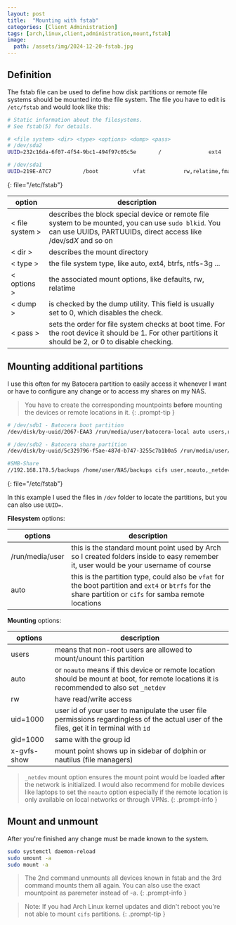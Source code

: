 ```yaml
---
layout: post
title:  "Mounting with fstab"
categories: [Client Administration]
tags: [arch,linux,client,administration,mount,fstab]
image:
  path: /assets/img/2024-12-20-fstab.jpg
---
```


## Definition
The fstab file can be used to define how disk partitions or remote file systems should be mounted into the file system.
The file you have to edit is `/etc/fstab` and would look like this:
```bash
# Static information about the filesystems.
# See fstab(5) for details.

# <file system> <dir> <type> <options> <dump> <pass>
# /dev/sda2
UUID=232c16da-6f07-4f54-9bc1-494f97c05c5e       /               ext4            rw,relatime     0 1

# /dev/sda1
UUID=219E-A7C7          /boot           vfat            rw,relatime,fmask=0022,dmask=0022,codepage=437,iocharset=ascii,shortname=mixed,utf8,errors=remount-ro       0 2
```
{: file="/etc/fstab"}

| option | description |
| --- | --- |
| < file system > | describes the block special device or remote file system to be mounted, you can use `sudo blkid`. You can use UUIDs, PARTUUIDs, direct access like /dev/sd*X* and so on  |
| < dir > | describes the mount directory |
| < type > | the file system type, like auto, ext4, btrfs, ntfs-3g ... |
| < options > | the associated mount options, like defaults, rw, relatime |
| < dump > | is checked by the dump utility. This field is usually set to 0, which disables the check. |
| < pass > | sets the order for file system checks at boot time. For the root device it should be 1. For other partitions it should be 2, or 0 to disable checking. |


## Mounting additional partitions
I use this often for my Batocera partition to easily access it whenever I want or have to configure any change or to access my shares on my NAS.
> You have to create the corresponding mountpoints **before** mounting the devices or remote locations in it.
{: .prompt-tip }

```bash
# /dev/sdb1 - Batocera boot partition
/dev/disk/by-uuid/2067-EAA3 /run/media/user/batocera-local auto users,rw,nosuid,nodev,nofail,x-gvfs-show 0 2

# /dev/sdb2 - Batocera share partition
/dev/disk/by-uuid/5c329796-f5ae-487d-b747-3255c7b1b0a5 /run/media/user/batocera-share-local auto users,rw,nosuid,nodev,nofail,x-gvfs-show 0 2

#SMB-Share
//192.168.178.5/backups /home/user/NAS/backups cifs user,noauto,_netdev,uid=1000,gid=1000,dir_mode=0770,file_mode=0770,credentials=/home/tommy/.smb,iocharset=utf8,vers=3.0 0 0
```
{: file="/etc/fstab"}

In this example I used the files in `/dev` folder to locate the partitions, but you can also use `UUID=`. 

**Filesystem** options:

| options | description |
| --- | --- |
| /run/media/user | this is the standard mount point used by Arch so I created folders inside to easy remember it, user would be your username of course |
| auto | this is the partition type, could also be `vfat` for the boot partition and `ext4` or `btrfs` for the share partition or `cifs` for samba remote locations |

**Mounting** options:

| options | description |
| --- | --- |
| users | means that non-root users are allowed to mount/unount this partition |
| auto | or `noauto` means if this device or remote location should be mount at boot, for remote locations it is recommended to also set `_netdev` |
| rw | have read/write access |
| uid=1000 | user id of your user to manipulate the user file permissions regardingless of the actual user of the files, get it in terminal with `id` |
| gid=1000 | same with the group id |
| x-gvfs-show | mount point shows up in sidebar of dolphin or nautilus (file managers) |

> `_netdev` mount option ensures the mount point would be loaded **after** the network is initialized. I would also recommend for mobile devices like laptops to  set the `noauto` option especially if the remote location is only available on local networks or through VPNs.
{: .prompt-info }

## Mount and unmount
After you're finished any change must be made known to the system.
```bash
sudo systemctl daemon-reload
sudo umount -a
sudo mount -a
```

> The 2nd command unmounts all devices known in fstab and the 3rd command mounts them all again. You can also use the exact mountpoint as paremeter instead of -a.
{: .prompt-info }

> Note: If you had Arch Linux kernel updates and didn't reboot you're not able to mount `cifs` partitions.
{: .prompt-tip }

